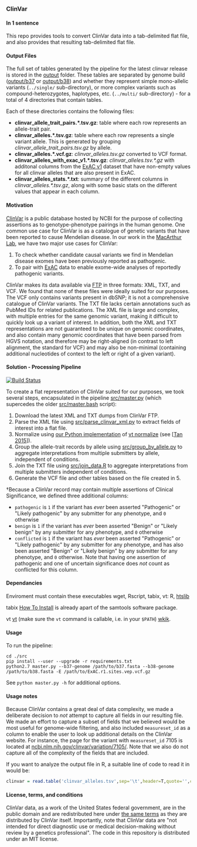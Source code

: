 ### ClinVar

#### In 1 sentence

This repo provides tools to convert ClinVar data into a tab-delimited flat file, and also provides that resulting tab-delimited flat file.

#### Output Files

The full set of tables generated by the pipeline for the latest clinvar release is stored in the [output](output/) folder.
These tables are separated by genome build ([output/b37](output/b37) or [output/b38](output/b38)) and whether they represent 
simple mono-allelic variants (`../single/` sub-directory), 
or more complex variants such as compound-heterozygotes, haplotypes, etc. (`../multi/` sub-directory) - for a total of 4 directories that contain tables.  
 
Each of these directories contains the following files:
* __clinvar_allele_trait_pairs.*.tsv.gz__: table where each row represents an allele-trait pair.
* __clinvar_alleles.*.tsv.gz__: table where each row represents a single variant allele. This is generated by grouping _clinvar_allele_trait_pairs.tsv.gz_ by allele.
* __clinvar_alleles.*.vcf.gz__: _clinvar_alleles.tsv.gz_ converted to VCF format.
* __clinvar_alleles_with_exac_v1.*.tsv.gz__: _clinvar_alleles.tsv.*.gz_ with additonal columns from the [ExAC v1](http://exac.broadinstitute.org/about) dataset that have non-empty values for all clinvar alleles that are also present in ExAC.  
* __clinvar_alleles_stats.*.txt__:  summary of the different columns in _clinvar_alleles.*.tsv.gz_, along with some basic stats on the different values that appear in each column.


#### Motivation

[ClinVar](http://www.ncbi.nlm.nih.gov/clinvar/) is a public database hosted by NCBI for the purpose of collecting assertions as to genotype-phenotype pairings in the human genome. One common use case for ClinVar is as a catalogue of genetic variants that have been reported to cause Mendelian disease. In our work in the [MacArthur Lab](http://macarthurlab.org/), we have two major use cases for ClinVar:

1. To check whether candidate causal variants we find in Mendelian disease exomes have been previously reported as pathogenic.
2. To pair with [ExAC](http://exac.broadinstitute.org/) data to enable exome-wide analyses of reportedly pathogenic variants.

ClinVar makes its data available via [FTP](ftp://ftp.ncbi.nlm.nih.gov/pub/clinvar/) in three formats: XML, TXT, and VCF. We found that none of these files were ideally suited for our purposes. The VCF only contains variants present in dbSNP; it is not a comprehensive catalogue of ClinVar variants. The TXT file lacks certain annotations such as PubMed IDs for related publications. The XML file is large and complex, with multiple entries for the same genomic variant, making it difficult to quickly look up a variant of interest. In addition, both the XML and TXT representations are not guaranteed to be unique on genomic coordinates, and also contain many genomic coordinates that have been parsed from HGVS notation, and therefore may be right-aligned (in contrast to left alignment, the standard for VCF) and may also be non-minimal (containing additional nucleotides of context to the left or right of a given variant).

#### Solution - Processing Pipeline

[![Build Status](https://travis-ci.org/macarthur-lab/clinvar.svg?branch=master)](https://travis-ci.org/macarthur-lab/clinvar)

To create a flat representation of ClinVar suited for our purposes, we took several steps, encapsulated in the pipeline [src/master.py](src/master.py) 
(which supercedes the older [src/master.bash](src/master.bash) script):

1. Download the latest XML and TXT dumps from ClinVar FTP.
2. Parse the XML file using [src/parse_clinvar_xml.py](src/parse_clinvar_xml.py) to extract fields of interest into a flat file.
4. Normalize using [our Python implementation](https://github.com/ericminikel/minimal_representation/blob/master/normalize.py) of [vt normalize](http://genome.sph.umich.edu/wiki/Variant_Normalization) (see [[Tan 2015]]).  
5. Group the allele-trait records by allele using [src/group_by_allele.py](src/group_by_allele.py) to aggregate interpretations from multiple submitters by allele, independent of conditions. 
5. Join the TXT file using [src/join_data.R](src/join_data.R) to aggregate interpretations from multiple submitters independent of conditions. 
6. Generate the VCF file and other tables based on the file created in 5.
  

&dagger;Because a ClinVar record may contain multiple assertions of Clinical Significance, we defined three additional columns:

+ `pathogenic` is `1` if the variant has *ever* been asserted "Pathogenic" or "Likely pathogenic" by any submitter for any phenotype, and `0` otherwise
+ `benign` is `1` if the variant has *ever* been asserted "Benign" or "Likely benign" by any submitter for any phenotype, and `0` otherwise
+ `conflicted` is `1` if the variant has *ever* been asserted "Pathogenic" or "Likely pathogenic" by any submitter for any phenotype, and has also been asserted "Benign" or "Likely benign" by any submitter for any phenotype, and `0` otherwise. Note that having one assertion of pathogenic and one of uncertain significance does *not* count as conflicted for this column. 

#### Dependancies

Enviroment must contain these executables wget, Rscript, tabix, vt: 
R, [htslib](https://github.com/samtools/htslib) 

tabix [How To Install](http://genometoolbox.blogspot.com/2013/11/installing-tabix-on-unix.html) is already apart of the samtools software package.

vt [vt](https://github.com/atks/vt) (make sure the `vt` command is callable, i.e. in your `$PATH`) [wkik](http://genome.sph.umich.edu/wiki/Vt).


#### Usage

To run the pipeline:

```
cd ./src
pip install --user --upgrade -r requirements.txt
python2.7 master.py --b37-genome /path/to/b37.fasta --b38-genome /path/to/b38.fasta -E /path/to/ExAC.r1.sites.vep.vcf.gz  
```

See `python master.py -h` for additional options.  


#### Usage notes

Because ClinVar contains a great deal of data complexity, we made a deliberate decision to *not* attempt to capture all fields in our resulting file. We made an effort to capture a subset of fields that we believed would be most useful for genome-wide filtering, and also included `measureset_id` as a column to enable the user to look up additional details on the ClinVar website. For instance, the page for the variant with `measureset_id` 7105 is located at [ncbi.nlm.nih.gov/clinvar/variation/7105/](http://www.ncbi.nlm.nih.gov/clinvar/variation/7105/). Note that we also do not capture all of the complexity of the fields that are included. 

If you want to analyze the output file in R, a suitable line of code to read it in would be:

```r
clinvar = read.table('clinvar_alleles.tsv',sep='\t',header=T,quote='',comment.char='')
```

#### License, terms, and conditions

ClinVar data, as a work of the United States federal government, are in the public domain and are redistributed here under [the same terms](http://www.ncbi.nlm.nih.gov/clinvar/docs/maintenance_use/) as they are distributed by ClinVar itself. Importantly, note that ClinVar data are "not intended for direct diagnostic use or medical decision-making without review by a genetics professional". The code in this repository is distributed under an MIT license.

[Tan 2015]: http://www.ncbi.nlm.nih.gov/pubmed/25701572 "Tan A, Abecasis GR, Kang HM. Unified representation of genetic variants. Bioinformatics. 2015 Jul 1;31(13):2202-4. doi: 10.1093/bioinformatics/btv112. Epub 2015 Feb 19. PubMed PMID: 25701572."
